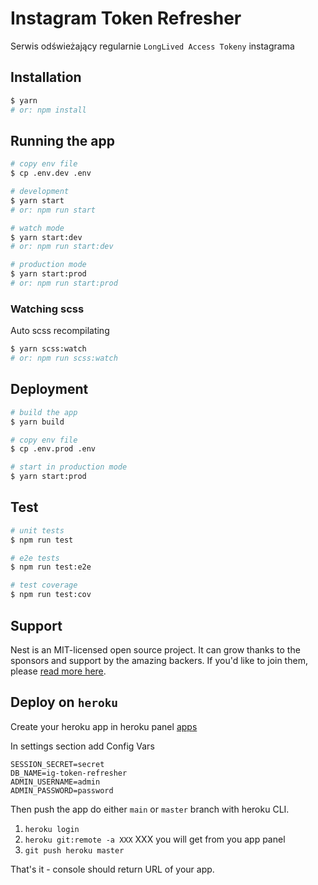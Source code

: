 # Instagram Token Refresher

Serwis odświeżający regularnie `LongLived Access Tokeny` instagrama

## Installation

```bash
$ yarn
# or: npm install
```

## Running the app

```bash
# copy env file
$ cp .env.dev .env

# development
$ yarn start
# or: npm run start

# watch mode
$ yarn start:dev
# or: npm run start:dev

# production mode
$ yarn start:prod
# or: npm run start:prod
```

### Watching scss

Auto scss recompilating

```bash
$ yarn scss:watch
# or: npm run scss:watch
```

## Deployment

```bash
# build the app
$ yarn build

# copy env file
$ cp .env.prod .env

# start in production mode
$ yarn start:prod
```

## Test

```bash
# unit tests
$ npm run test

# e2e tests
$ npm run test:e2e

# test coverage
$ npm run test:cov
```

## Support

Nest is an MIT-licensed open source project. It can grow thanks to the sponsors and support by the amazing backers. If you'd like to join them, please [read more here](https://docs.nestjs.com/support).

## Deploy on `heroku`

Create your heroku app in heroku panel [apps](https://dashboard.heroku.com/apps)

In settings section add Config Vars

```env
SESSION_SECRET=secret
DB_NAME=ig-token-refresher
ADMIN_USERNAME=admin
ADMIN_PASSWORD=password
```

Then push the app do either `main` or `master` branch with heroku CLI.

1. `heroku login`
2. `heroku git:remote -a XXX` XXX you will get from you app panel
3. `git push heroku master`

That's it - console should return URL of your app.
